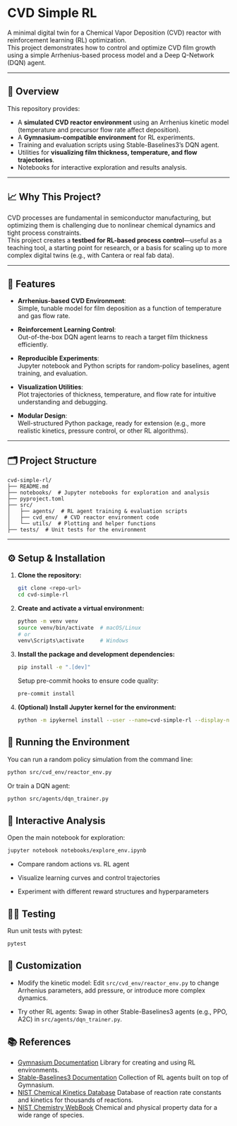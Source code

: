 # CVD Simple RL

A minimal digital twin for a Chemical Vapor Deposition (CVD) reactor with reinforcement learning (RL) optimization.  
This project demonstrates how to control and optimize CVD film growth using a simple Arrhenius-based process model and a Deep Q-Network (DQN) agent.

---

## 🚀 Overview

This repository provides:

- A **simulated CVD reactor environment** using an Arrhenius kinetic model (temperature and precursor flow rate affect deposition).
- A **Gymnasium-compatible environment** for RL experiments.
- Training and evaluation scripts using Stable-Baselines3’s DQN agent.
- Utilities for **visualizing film thickness, temperature, and flow trajectories**.
- Notebooks for interactive exploration and results analysis.

---

## 📈 Why This Project?

CVD processes are fundamental in semiconductor manufacturing, but optimizing them is challenging due to nonlinear chemical dynamics and tight process constraints.  
This project creates a **testbed for RL-based process control**—useful as a teaching tool, a starting point for research, or a basis for scaling up to more complex digital twins (e.g., with Cantera or real fab data).

---

## 🧠 Features

- **Arrhenius-based CVD Environment**:  
  Simple, tunable model for film deposition as a function of temperature and gas flow rate.

- **Reinforcement Learning Control**:  
  Out-of-the-box DQN agent learns to reach a target film thickness efficiently.

- **Reproducible Experiments**:  
  Jupyter notebook and Python scripts for random-policy baselines, agent training, and evaluation.

- **Visualization Utilities**:  
  Plot trajectories of thickness, temperature, and flow rate for intuitive understanding and debugging.

- **Modular Design**:  
  Well-structured Python package, ready for extension (e.g., more realistic kinetics, pressure control, or other RL algorithms).

---

## 🗂️ Project Structure

```
cvd-simple-rl/
├── README.md
├── notebooks/  # Jupyter notebooks for exploration and analysis
├── pyproject.toml
├── src/
│   ├── agents/  # RL agent training & evaluation scripts
│   ├── cvd_env/  # CVD reactor environment code
│   └── utils/  # Plotting and helper functions
├── tests/  # Unit tests for the environment
```

---

## ⚙️ Setup & Installation

1. **Clone the repository:**
   ```bash
   git clone <repo-url>
   cd cvd-simple-rl
   ```
2. **Create and activate a virtual environment:**

   ```bash
   python -m venv venv
   source venv/bin/activate  # macOS/Linux
   # or
   venv\Scripts\activate     # Windows
   ```

3. **Install the package and development dependencies:**

   ```bash
   pip install -e ".[dev]"
   ```

   Setup pre-commit hooks to ensure code quality:

   ```bash
   pre-commit install
   ```

4. **(Optional) Install Jupyter kernel for the environment:**
   ```bash
   python -m ipykernel install --user --name=cvd-simple-rl --display-name="CVD Simple RL"
   ```

## 🧪 Running the Environment

You can run a random policy simulation from the command line:

```bash
python src/cvd_env/reactor_env.py
```

Or train a DQN agent:

```bash
python src/agents/dqn_trainer.py
```

## 📓 Interactive Analysis

Open the main notebook for exploration:

```bash
jupyter notebook notebooks/explore_env.ipynb
```

- Compare random actions vs. RL agent

- Visualize learning curves and control trajectories

- Experiment with different reward structures and hyperparameters

## 🧑‍💻 Testing

Run unit tests with pytest:

```bash
pytest
```

## 🔧 Customization

- Modify the kinetic model:
  Edit `src/cvd_env/reactor_env.py` to change Arrhenius parameters, add pressure, or introduce more complex dynamics.

- Try other RL agents:
  Swap in other Stable-Baselines3 agents (e.g., PPO, A2C) in `src/agents/dqn_trainer.py`.

## 📚 References

- [Gymnasium Documentation](https://gymnasium.farama.org/)
  Library for creating and using RL environments.
- [Stable-Baselines3 Documentation](https://stable-baselines3.readthedocs.io/en/master/)
  Collection of RL agents built on top of Gymnasium.
- [NIST Chemical Kinetics Database](https://kinetics.nist.gov/kinetics/index.jsp) Database of reaction rate constants and kinetics for thousands of reactions.
- [NIST Chemistry WebBook](https://webbook.nist.gov/chemistry/) Chemical and physical property data for a wide range of species.
